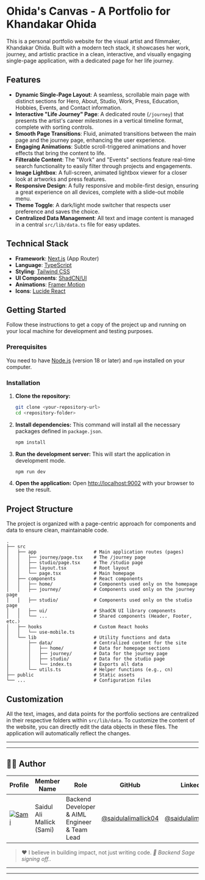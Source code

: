 # Ohida's Canvas - A Portfolio for Khandakar Ohida

This is a personal portfolio website for the visual artist and filmmaker, Khandakar Ohida. Built with a modern tech stack, it showcases her work, journey, and artistic practice in a clean, interactive, and visually engaging single-page application, with a dedicated page for her life journey.

## Features

- **Dynamic Single-Page Layout**: A seamless, scrollable main page with distinct sections for Hero, About, Studio, Work, Press, Education, Hobbies, Events, and Contact information.
- **Interactive "Life Journey" Page**: A dedicated route (`/journey`) that presents the artist's career milestones in a vertical timeline format, complete with sorting controls.
- **Smooth Page Transitions**: Fluid, animated transitions between the main page and the journey page, enhancing the user experience.
- **Engaging Animations**: Subtle scroll-triggered animations and hover effects that bring the content to life.
- **Filterable Content**: The "Work" and "Events" sections feature real-time search functionality to easily filter through projects and engagements.
- **Image Lightbox**: A full-screen, animated lightbox viewer for a closer look at artworks and press features.
- **Responsive Design**: A fully responsive and mobile-first design, ensuring a great experience on all devices, complete with a slide-out mobile menu.
- **Theme Toggle**: A dark/light mode switcher that respects user preference and saves the choice.
- **Centralized Data Management**: All text and image content is managed in a central `src/lib/data.ts` file for easy updates.

## Technical Stack

- **Framework**: [Next.js](https://nextjs.org/) (App Router)
- **Language**: [TypeScript](https://www.typescriptlang.org/)
- **Styling**: [Tailwind CSS](https://tailwindcss.com/)
- **UI Components**: [ShadCN/UI](https://ui.shadcn.com/)
- **Animations**: [Framer Motion](https://www.framer.com/motion/)
- **Icons**: [Lucide React](https://lucide.dev/)

## Getting Started

Follow these instructions to get a copy of the project up and running on your local machine for development and testing purposes.

### Prerequisites

You need to have [Node.js](https://nodejs.org/) (version 18 or later) and `npm` installed on your computer.

### Installation

1.  **Clone the repository:**
    ```bash
    git clone <your-repository-url>
    cd <repository-folder>
    ```

2.  **Install dependencies:**
    This command will install all the necessary packages defined in `package.json`.
    ```bash
    npm install
    ```

3.  **Run the development server:**
    This will start the application in development mode.
    ```bash
    npm run dev
    ```

4.  **Open the application:**
    Open [http://localhost:9002](http://localhost:9002) with your browser to see the result.

## Project Structure

The project is organized with a page-centric approach for components and data to ensure clean, maintainable code.

```
.
├── src
│   ├── app                     # Main application routes (pages)
│   │   ├── journey/page.tsx    # The /journey page
│   │   ├── studio/page.tsx     # The /studio page
│   │   ├── layout.tsx          # Root layout
│   │   └── page.tsx            # Main homepage
│   ├── components              # React components
│   │   ├── home/               # Components used only on the homepage
│   │   ├── journey/            # Components used only on the journey page
│   │   ├── studio/             # Components used only on the studio page
│   │   ├── ui/                 # ShadCN UI library components
│   │   └── ...                 # Shared components (Header, Footer, etc.)
│   ├── hooks                   # Custom React hooks
│   │   └── use-mobile.ts
│   └── lib                     # Utility functions and data
│       ├── data/               # Centralized content for the site
│       │   ├── home/           # Data for homepage sections
│       │   ├── journey/        # Data for the journey page
│       │   ├── studio/         # Data for the studio page
│       │   └── index.ts        # Exports all data
│       └── utils.ts            # Helper functions (e.g., cn)
├── public                      # Static assets
└── ...                         # Configuration files
```

## Customization

All the text, images, and data points for the portfolio sections are centralized in their respective folders within `src/lib/data`. To customize the content of the website, you can directly edit the data objects in these files. The application will automatically reflect the changes.

---
---
## 👨‍💻 Author

|Profile                                                                                                   | Member Name                   | Role                                              | GitHub                                                            | LinkedIn                                                          |
|----------------------------------------------------------------------------------------------------------|-------------------------------|---------------------------------------------------|-------------------------------------------------------------------|-------------------------------------------------------------------|
| [![Sami](https://github.com/saidulalimallick04.png?size=75)](https://github.com/saidulalimallick04)      | Saidul Ali Mallick (Sami)     | Backend Developer & AIML Engineer & Team Lead     | [@saidulalimallick04](https://github.com/saidulalimallick04)      | [@saidulalimallick04](https://linkedin.com/in/saidulalimallick04) |

> ❤️ I believe in building impact, not just writing code.
> _💚 Backend Sage signing off.._

---
---
